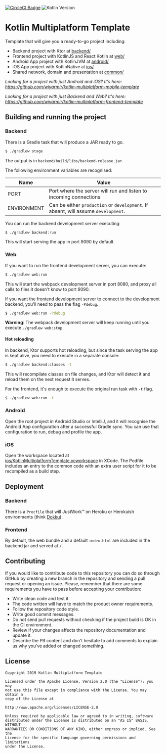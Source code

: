 [![CircleCI Badge](https://circleci.com/gh/wiyarmir/kotlin-multiplatform-template.svg?style=svg)](https://circleci.com/gh/wiyarmir/kotlin-multiplatform-template)
![Kotlin Version](https://img.shields.io/badge/kotlin-v1.4.10-F88909?style=flat&logo=kotlin)

# Kotlin Multiplatform Template

Template that will give you a ready-to-go project including:

- Backend project with Ktor at [backend/](/backend)
- Frontend project with KotlinJS and React Kotlin at [web/](/web)
- Android App project with KotlinJVM at [android/](/android)
- iOS App project with KotlinNative at [ios/](/ios)
- Shared network, domain and presentation at [common/](/common)

*Looking for a project with just Android and iOS? It's here: https://github.com/wiyarmir/kotlin-multiplatform-mobile-template*

*Looking for a project with just Backend and Web? It's here: https://github.com/wiyarmir/kotlin-multiplatform-frontend-template*

## Building and running the project

### Backend

There is a Gradle task that will produce a JAR ready to go.

```bash
$ ./gradlew stage
```

The output is in `backend/build/libs/backend-release.jar`.

The following environment variables are recognised:

| Name | Value |
|------|-------|
| PORT | Port where the server will run and listen to incoming connections |
| ENVIRONMENT | Can be either `production` or `development`. If absent, will assume `development`. |

You can run the backend development server executing:

```bash
$ ./gradlew backend:run
```

This will start serving the app in port 9090 by default. 

### Web

If you want to run the frontend development server, you can execute:

```bash
$ ./gradlew web:run
```

This will start the webpack development server in port 8080, and proxy all calls to files it doesn't know to port 9090.

If you want the frontend development server to connect to the development backend, you'll need to pass the flag `-Pdebug`.

```bash
$ ./gradlew web:run -Pdebug
```

**Warning**: The webpack development server will keep running until you execute `./gradlew web:stop`.

#### Hot reloading

In backend, Ktor supports hot reloading, but since the task serving the app is kept alive, you need to execute in a separate console:

```bash
$ ./gradlew backend:classes -t
```

This will recompilate classes on file changes, and Ktor will detect it and reload them on the next request it serves.

For the frontend, it's enough to execute the original run task with `-t` flag.

```bash
$ ./gradlew web:run -t
```

### Android

Open the root project in Android Studio or IntelliJ, and it will recognise the Android App configuration after a
successful Gradle sync. You can use that configuration to run, debug and profile the app.

### iOS

Open the workspace located at [ios/KotlinMultiplatformTemplate.xcworkspace](/ios/KotlinMultiplatformTemplate.xcworkspace) 
in XCode. The Podfile includes an entry to the common code with an extra user script for it to be recompiled as a build 
step.

## Deployment

### Backend

There is a `Procfile` that will JustWork™️ on Heroku or Herokuish environments (think [Dokku](https://github.com/dokku/dokku)).

### Frontend

By default, the web bundle and a default `index.html` are included in the backend jar and served at `/`.

## Contributing

If you would like to contribute code to this repository you can do so through GitHub by creating a new branch in the repository and sending a pull request or opening an issue. Please, remember that there are some requirements you have to pass before accepting your contribution:

* Write clean code and test it.
* The code written will have to match the product owner requirements.
* Follow the repository code style.
* Write good commit messages.
* Do not send pull requests without checking if the project build is OK in the CI environment.
* Review if your changes affects the repository documentation and update it.
* Describe the PR content and don't hesitate to add comments to explain us why you've added or changed something.

## License

    Copyright 2019 Kotlin Multiplatform Template

    Licensed under the Apache License, Version 2.0 (the "License"); you may 
    not use this file except in compliance with the License. You may obtain a 
    copy of the License at

    http://www.apache.org/licenses/LICENSE-2.0

    Unless required by applicable law or agreed to in writing, software 
    distributed under the License is distributed on an "AS IS" BASIS, WITHOUT 
    WARRANTIES OR CONDITIONS OF ANY KIND, either express or implied. See the 
    License for the specific language governing permissions and limitations 
    under the License.
